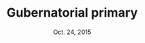 ---
title: Gubernatorial primary
date: "Oct. 24, 2015"
clip_url: http://elections.thelensnola.org/2015/gubernatorial-primary/
image_url: /images/thumbnails/2015-10-24-election.png
image_alt: Oct. 24, 2015, election results app
description: Live election results for Louisiana's primary gubernatorial election.
repo: https://github.com/TheLens/elections
tools: GDAL/ogr2ogr, JavaScript, Leaflet, Make, Python, QGIS, S3, TopoJSON
---